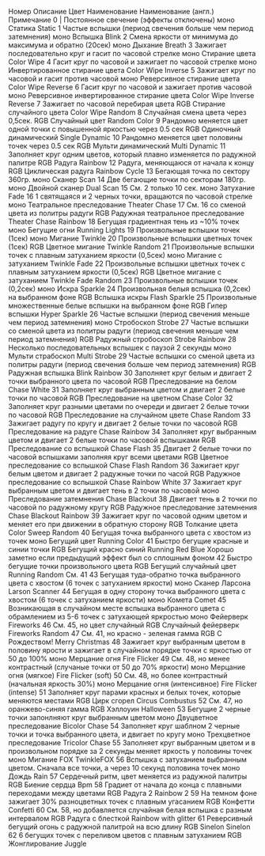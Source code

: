 Номер Описание Цвет Наименование Наименование (англ.) Примечание
0 | Постоянное свечение (эффекты отключены) моно Статика Static
1 Частые вспышки (период свечения больше чем период затемнения) моно Вспышка Blink
2 Смена яркости от минимума до максимума и обратно (20сек) моно Дыхание Breath
3 Зажигает последовательно круг и гасит по часовой стрелке моно Стирание цвета Color Wipe
4 Гасит круг по часовой и зажигает по часовой стрелке моно Инвертированное стирание цвета Color Wipe Inverse
5 Зажигает круг по часовой и гасит против часовой моно Реверсивное стирание цвета Color Wipe Reverse
6 Гасит круг по часовой и зажигает против часовой моно Реверсивное инвертированное стирание цвета Color Wipe Inverse Reverse
7 Зажигает по часовой перебирая цвета RGB Стирание случайного цвета Color Wipe Random
8 Случайная смена цвета через 0,5сек. RGB Случайный цвет Random Color
9 Рандомно меняется цвет одной точки с повышенной яркостью через 0.5 сек RGB Одиночный динамический Single Dynamic
10 Рандомно меняется цвет половины точек через 0.5 сек RGB Мульти динамический Multi Dynamic
11 Заполняет круг одним цветов, который плавно изменяется по радужной палитре RGB Радуга Rainbow
12 Радуга, меняющаюся от начала к концу RGB Циклическая радуга Rainbow Cycle
13 Бегающая точка по сектору 360гр. моно Сканер Scan
14 Две бегающие точки по секторам 180гр. моно Двойной сканер Dual Scan
15 См. 2 только 10 сек. моно Затухание Fade
16 1 святящаяся и 2 черных точки, вращаются по часовой стрелке моно Театральное преследование Theater Chase
17 См. 16 со сменой цвета из политры радуги RGB Радужная театральное преследование Theater Chase Rainbow
18 Бегущая градиентная тень из ~10% точек моно Бегущие огни Running Lights
19 Произвольные вспышки точек (1сек) моно Мигание Twinkle
20 Произвольные вспышки цветных точек (1сек) RGB Цветное мигание Twinkle Random
21 Произвольные вспышки точек с плавным затуханием яркости (0,5сек) моно Мигание с затуханием Twinkle Fade
22 Произвольные вспышки цветных точек с плавным затуханием яркости (0,5сек) RGB Цветное мигание с затуханием Twinkle Fade Random
23 Произвольные вспышки точек (0,2сек) моно Искра Sparkle
24 Произвольная белыя вспышка (0,2сек) на выбранном фоне RGB Вспышка искры Flash Sparkle
25 Произвольные множественные белые вспышки на выбранном фоне RGB Гипер вспышки Hyper Sparkle
26 Частые вспышки (период свечения меньше чем период затемнения) моно Стробоскоп Strobe
27 Частые вспышки со сменой цвета из политры радуги (период свечения меньше чем период затемнения) RGB Радужный стробоскоп Strobe Rainbow
28 Несколько последовательных вспышек с паузой 2 секунды моно Мульти страбоскоп Multi Strobe
29 Частые вспышки со сменой цвета из политры радуги (период свечения больше чем период затемнения) RGB Радужная вспышка Blink Rainbow
30 Заполняет круг белым и двигает 2 точки выбранного цвета по часовой RGB Преследование на белом Chase White
31 Заполняет круг выбранным цветом и двигает 2 белые точки по часовой RGB Преследование на цветном Chase Color
32 Заполняет круг разными цветами по очереди и двигает 2 белые точки по часовой RGB Преследование на случайном цвете Chase Random
33 Зажигает радугу по кругу и двигает 2 белые точки по часовой RGB Преследование на радуге Chase Rainbow
34 Заполняет круг выбранным цветом и двигает 2 белые точки по часовой вспышками RGB Преследование со вспышкой Chase Flash
35 Двигает 2 белые точки по часовой вспышками заполняя круг всеми цветами RGB Цветное преследование со вспышкой Chase Flash Random
36 Зажигает круг белым цветом и двигает 2 радужные точки по часой RGB Радужное преследование со вспышкой Chase Rainbow White
37 Зажигает круг выбранным цветом и двигает тень в 2 точки по часовой моно Преследование затемнения Chase Blackout
38 Двигает тень в 2 точки по часовой по радужному кругу RGB Радужное преследование затемнения Chase Blackout Rainbow
39 Зажигает круг по часовой одним цветом и меняет его при движении в обратную сторону RGB Толкание цвета Color Sweep Random
40 Бегущая точка выбранного цвета с хвостом из точек моно Бегущий цвет Running Color
41 Быстро бегущие красные и синии точки RGB Бегущий красно синий Running Red Blue Хорошо заметно если предыдущий эффект был со сплошным фоном
42 Быстро бегущие точки произвольного цвета RGB Бегущий случайный цвет Running Random См. 41
43 Бегущая туда-обратно точка выбранного цвета с хвостом (6 точек с затуханием яркости) моно Сканер Ларсона Larson Scanner
44 Бегущая в одну сторону точка выбранного цвета с хвостом (6 точек с затуханием яркости) моно Комета Comet
45 Возникающая в случайном месте вспышка выбранного цвета с обрамлением из 5-6 точек с затухающей яркростью моно Фейерверк Fireworks
46 См. 45, но цвет случайный RGB Случайный фейерверк Fireworks Random
47 См. 41, но красно - зеленая гамма RGB С Рождеством! Merry Christmas
48 Зажигает круг выбранным цветом в половину ярости и зажигает в случайном порядке точки с яркостью от 50 до 100% моно Мерцание огня Fire Flicker
49 См. 48, но менее контрастный (случаные точки от 50 до 70% яркости) моно Мерцание огня (мягкое) Fire Flicker (soft)
50 См. 48, но более контрастный (начальная яркость 30%) моно Мерцание огня (интенсивное) Fire Flicker (intense)
51 Заполняет круг парами красных и белых точек, которые меняются местами RGB Цирк сгорел Circus Combustus
52 См. 47, но оранжево-синяя гамма RGB Хэллоуин Halloween
53 Бегущие 2 черные точки запонлняют круг выбранным цветом моно Двуцветное преследование Bicolor Chase
54 Заполняет круг шаблном 2 черные точки и точка выбранного цвета, и двигает по кругу моно Трехцветное преследование Tricolor Chase
55 Заполняет круг выбранным цветом и в произвольном порядке за 2 секунды меняет яркость у половины точек моно Мигание FOX TwinkleFOX
56 Вспышка с затуханием выбранным цветом. Сначала все точки, а через 10 секунд половина точек моно Дождь Rain
57 Сердечный ритм, цвет меняется из радужной палитры RGB Биение сердца Bpm
58 Градиет от начала до конца с плавными переходами между цветами RGB Радуга 2 Rainbow 2
59 На темном фоне зажигает 30% разноцветных точек с плавным угасанием RGB Конфетти Сonfetti
60 См. 58, но добавляется случайная белая вспышка с разным интервалом RGB Радуга с блесткой Rainbow with glitter
61 Реверсивный бегущий огонь с радужной палитрой на всю длину RGB Sinelon Sinelon
62 6 бегущих точек с переливом цветов с плавным затуханием RGB Жонглирование Juggle
